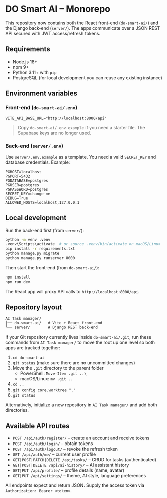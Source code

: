 # DO Smart AI – Monorepo

This repository now contains both the React front-end (`do-smart-ai/`) and the Django back-end (`server/`). The apps communicate over a JSON REST API secured with JWT access/refresh tokens.

## Requirements

- Node.js 18+
- npm 9+
- Python 3.11+ with `pip`
- PostgreSQL (for local development you can reuse any existing instance)

## Environment variables

### Front-end (`do-smart-ai/.env`)

```
VITE_API_BASE_URL="http://localhost:8000/api"
```

> Copy `do-smart-ai/.env.example` if you need a starter file. The Supabase keys are no longer used.

### Back-end (`server/.env`)

Use `server/.env.example` as a template. You need a valid `SECRET_KEY` and database credentials. Example:

```
PGHOST=localhost
PGPORT=5432
PGDATABASE=postgres
PGUSER=postgres
PGPASSWORD=postgres
SECRET_KEY=change-me
DEBUG=True
ALLOWED_HOSTS=localhost,127.0.0.1
```

## Local development

Run the back-end first (from `server/`):

```sh
python -m venv .venv
.venv\Scripts\activate  # or source .venv/bin/activate on macOS/Linux
pip install -r requirements.txt
python manage.py migrate
python manage.py runserver 8000
```

Then start the front-end (from `do-smart-ai/`):

```sh
npm install
npm run dev
```

The React app will proxy API calls to `http://localhost:8000/api`.

## Repository layout

```
AI Task manager/
├── do-smart-ai/   # Vite + React front-end
└── server/        # Django REST back-end
```

If your Git repository currently lives inside `do-smart-ai/.git`, run these commands from `AI Task manager/` to move the root up one level so both apps are tracked together:

1. `cd do-smart-ai`
2. `git status` (make sure there are no uncommitted changes)
3. Move the `.git` directory to the parent folder  
   - PowerShell: `Move-Item .git ..\`  
   - macOS/Linux: `mv .git ..`
4. `cd ..`
5. `git config core.worktree "."`
6. `git status`

Alternatively, initialize a new repository in `AI Task manager/` and add both directories.

## Available API routes

- `POST /api/auth/register/` – create an account and receive tokens
- `POST /api/auth/login/` – obtain tokens
- `POST /api/auth/logout/` – revoke the refresh token
- `GET /api/auth/me/` – current user profile
- `GET|POST|PATCH|DELETE /api/tasks/` – CRUD for tasks (authenticated)
- `GET|POST|DELETE /api/ai-history/` – AI assistant history
- `GET|PUT /api/profile/` – profile details (name, avatar)
- `GET|PUT /api/settings/` – theme, AI style, language preferences

All endpoints expect and return JSON. Supply the access token via `Authorization: Bearer <token>`.
